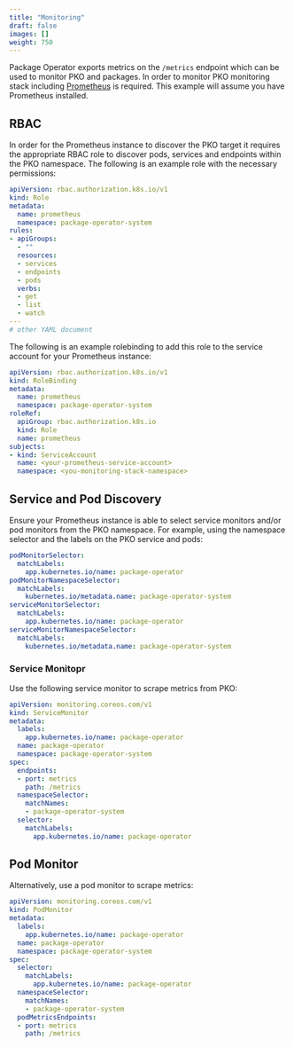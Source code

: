 ```yaml
---
title: "Monitoring"
draft: false
images: []
weight: 750
---
```


Package Operator exports metrics on the `/metrics` endpoint which can be used
to monitor PKO and packages. In order to monitor PKO monitoring stack including
[Prometheus](https://prometheus.io/) is required. This example will assume you
have Prometheus installed.

## RBAC

In order for the Prometheus instance to discover the PKO target it requires the
appropriate RBAC role to discover pods, services and endpoints within the PKO
namespace. The following is an example role with the necessary permissions:

```yaml
apiVersion: rbac.authorization.k8s.io/v1
kind: Role
metadata:
  name: prometheus
  namespace: package-operator-system
rules:
- apiGroups:
  - ""
  resources:
  - services
  - endpoints
  - pods
  verbs:
  - get
  - list
  - watch
---
# other YAML document
```

The following is an example rolebinding to add this role to the service account
for your Prometheus instance:

```yaml
apiVersion: rbac.authorization.k8s.io/v1
kind: RoleBinding
metadata:
  name: prometheus
  namespace: package-operator-system
roleRef:
  apiGroup: rbac.authorization.k8s.io
  kind: Role
  name: prometheus
subjects:
- kind: ServiceAccount
  name: <your-prometheus-service-account>
  namespace: <you-monitoring-stack-namespace>

```

## Service and Pod Discovery

Ensure your Prometheus instance is able to select service monitors and/or pod
monitors from the PKO namespace. For example, using the namespace selector
and the labels on the PKO service and pods:

```yaml
podMonitorSelector:
  matchLabels:
    app.kubernetes.io/name: package-operator
podMonitorNamespaceSelector:
  matchLabels:
    kubernetes.io/metadata.name: package-operator-system
serviceMonitorSelector:
  matchLabels:
    app.kubernetes.io/name: package-operator
serviceMonitorNamespaceSelector:
  matchLabels:
    kubernetes.io/metadata.name: package-operator-system
```

### Service Monitopr

Use the following service monitor to scrape metrics from PKO:

```yaml
apiVersion: monitoring.coreos.com/v1
kind: ServiceMonitor
metadata:
  labels:
    app.kubernetes.io/name: package-operator
  name: package-operator
  namespace: package-operator-system
spec:
  endpoints:
  - port: metrics
    path: /metrics
  namespaceSelector:
    matchNames:
    - package-operator-system
  selector:
    matchLabels:
      app.kubernetes.io/name: package-operator
```

## Pod Monitor

Alternatively, use a pod monitor to scrape metrics:

```yaml
apiVersion: monitoring.coreos.com/v1
kind: PodMonitor
metadata:
  labels:
    app.kubernetes.io/name: package-operator
  name: package-operator
  namespace: package-operator-system
spec:
  selector:
    matchLabels:
      app.kubernetes.io/name: package-operator
  namespaceSelector:
    matchNames:
    - package-operator-system
  podMetricsEndpoints:
  - port: metrics
    path: /metrics
```
